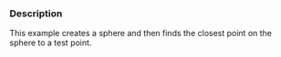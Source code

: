 ### Description
This example creates a sphere and then finds the closest point on the sphere to a test point.
